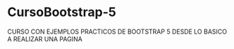 # CursoBootstrap-5

CURSO  CON EJEMPLOS PRACTICOS DE BOOTSTRAP 5 DESDE LO BASICO A REALIZAR UNA PAGINA

